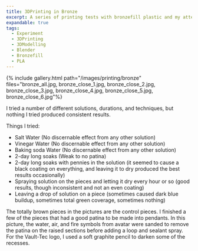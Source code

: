 ```yaml
---
title: 3DPrinting in Bronze
excerpt: A series of printing tests with bronzefill plastic and my attempts to force a green patina. Modelled after various pop-culture symbols
expandable: true
tags:
  - Experiment
  - 3DPrinting
  - 3DModelling
  - Blender
  - Bronzefill
  - PLA
---
```

{% include gallery.html path="/images/printing/bronze" files="bronze_all.jpg, bronze_close_1.jpg, bronze_close_2.jpg, bronze_close_3.jpg, bronze_close_4.jpg, bronze_close_5.jpg, bronze_close_6.jpg"%}

I tried a number of different solutions, durations, and techniques, but nothing I tried produced consistent results.

Things I tried:

  - Salt Water (No discernable effect from any other solution)
  - Vinegar Water (No discernable effect from any other solution)
  - Baking soda Water (No discernable effect from any other solution)
  - 2-day long soaks (Weak to no patina)
  - 2-day long soaks with pennies in the solution (it seemed to cause a black coating on everything, and leaving it to dry produced the best results occasionally)
  - Spraying solution on the pieces and letting it dry every hour or so (good results, though inconsistent and not an even coating)
  - Leaving a drop of solution on a piece (sometimes caused dark blue buildup, sometimes total green coverage, sometimes nothing)

The totally brown pieces in the pictures are the control pieces. I finished a few of the pieces that had a good patina to be made into pendants. In this picture, the water, air, and fire symbols from avatar were sanded to remove the patina on the raised sections before adding a loop and sealant spray. For the Vault-Tec logo, I used a soft graphite pencil to darken some of the recesses.
